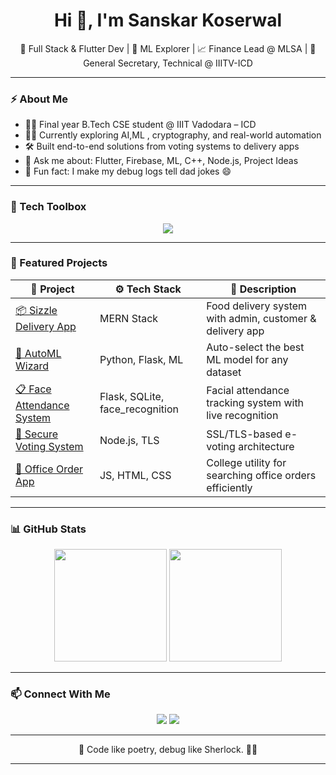<h1 align="center">Hi 👋, I'm Sanskar Koserwal</h1>
<p align="center">
</p>

<p align="center">
  🚀 Full Stack & Flutter Dev | 🤖 ML Explorer | 📈 Finance Lead @ MLSA | 💼 General Secretary, Technical @ IIITV-ICD 
</p>

---

### ⚡ About Me
- 🧑‍🎓 Final year B.Tech CSE student @ IIIT Vadodara – ICD
- 👨‍💻 Currently exploring AI,ML , cryptography, and real-world automation
- 🛠️ Built end-to-end solutions from voting systems to delivery apps
- 💬 Ask me about: Flutter, Firebase, ML, C++, Node.js, Project Ideas
- 🧩 Fun fact: I make my debug logs tell dad jokes 😄

---

### 🔨 Tech Toolbox
<p align="center">
  <img src="https://skillicons.dev/icons?i=cpp,python,flutter,dart,html,css,js,nodejs,mongodb,firebase,sqlite,git,github,figma" />
</p>

---

### 🚀 Featured Projects

| 💼 Project | ⚙️ Tech Stack | 📝 Description |
|-----------|---------------|----------------|
| [📦 Sizzle Delivery App](https://github.com/sanskar008/Sizzle-Delivery-Man-App) | MERN Stack | Food delivery system with admin, customer & delivery app |
| [🧠 AutoML Wizard](https://github.com/sanskar008/AutoML-Wizard) | Python, Flask, ML | Auto-select the best ML model for any dataset |
| [📋 Face Attendance System](https://github.com/sanskar008/Face-Recognition-Attendance-System) | Flask, SQLite, face_recognition | Facial attendance tracking system with live recognition |
| [🔐 Secure Voting System](https://github.com/sanskar008/Secure-Voting-System) | Node.js, TLS | SSL/TLS-based e-voting architecture |
| [🏢 Office Order App](https://github.com/sanskar008/IIITV-OfficeOrder) | JS, HTML, CSS | College utility for searching office orders efficiently |

---

### 📊 GitHub Stats
<p align="center">
  <img src="https://github-readme-stats.vercel.app/api?username=sanskar008&show_icons=true&theme=tokyonight&count_private=true" height="180"/>
  <img src="https://github-readme-stats.vercel.app/api/top-langs/?username=sanskar008&layout=compact&theme=tokyonight" height="180"/>
</p>

---


### 📫 Connect With Me
<p align="center">
  <a href="https://www.linkedin.com/in/sanskar-koserwal/" target="_blank"><img src="https://img.shields.io/badge/LinkedIn-%230077B5.svg?style=for-the-badge&logo=linkedin&logoColor=white" /></a>
  <a href="mailto:sanskark008@gmail.com"><img src="https://img.shields.io/badge/Gmail-D14836?style=for-the-badge&logo=gmail&logoColor=white" /></a>
</p>

---

<p align="center">💬 Code like poetry, debug like Sherlock. 🕵️‍♂️</p>

---
